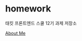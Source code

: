 # homework

태킷 프론트엔드 스쿨 12기 과제 저장소

[About Me](https://github.com/dlgudwn94/homework/blob/main/md/about-me.md)
